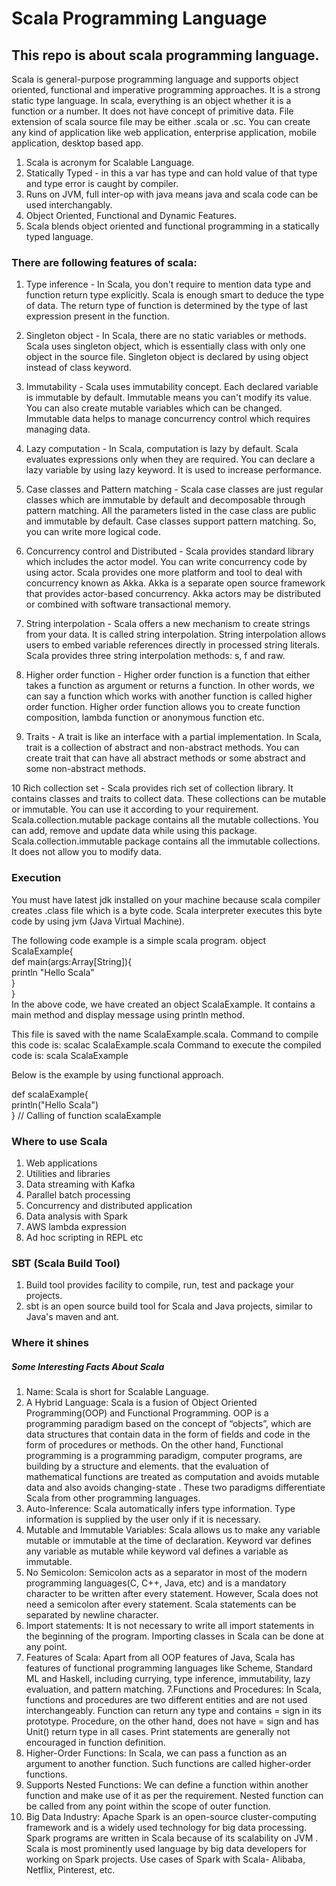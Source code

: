 # Scala Programming Language
## This repo is about scala programming language.
Scala is general-purpose programming language and supports object oriented, functional and imperative programming approaches.
It is a strong static type language. In scala, everything is an object whether it is a function or a number. 
It does not have concept of primitive data. File extension of scala source file may be either .scala or .sc.
You can create any kind of application like web application, enterprise application, mobile application, desktop based app.

1. Scala is acronym for Scalable Language.
2. Statically Typed - in this a var has type and can hold value of that type and type error is caught by compiler.
3. Runs on JVM, full inter-op with java means java and scala code can be used interchangably.
4. Object Oriented, Functional and Dynamic Features.
5. Scala blends object oriented and functional programming in a statically typed language.

### There are following features of scala:

1. Type inference - 
In Scala, you don't require to mention data type and function return type explicitly. 
Scala is enough smart to deduce the type of data.
The return type of function is determined by the type of last expression present in the function.

2. Singleton object - 
In Scala, there are no static variables or methods. 
Scala uses singleton object, which is essentially class with only one object in the source file. 
Singleton object is declared by using object instead of class keyword.

3. Immutability -
Scala uses immutability concept. Each declared variable is immutable by default.
Immutable means you can't modify its value.
You can also create mutable variables which can be changed.
Immutable data helps to manage concurrency control which requires managing data.

4. Lazy computation - 
In Scala, computation is lazy by default. Scala evaluates expressions only when they are required.
You can declare a lazy variable by using lazy keyword. It is used to increase performance.

5. Case classes and Pattern matching - 
Scala case classes are just regular classes which are immutable by default and decomposable through pattern matching.
All the parameters listed in the case class are public and immutable by default.
Case classes support pattern matching. So, you can write more logical code.

6. Concurrency control and Distributed - 
Scala provides standard library which includes the actor model. You can write concurrency code by using actor.
Scala provides one more platform and tool to deal with concurrency known as Akka.
Akka is a separate open source framework that provides actor-based concurrency.
Akka actors may be distributed or combined with software transactional memory.

7. String interpolation - 
Scala offers a new mechanism to create strings from your data. It is called string interpolation. 
String interpolation allows users to embed variable references directly in processed string literals.
Scala provides three string interpolation methods: s, f and raw.

8. Higher order function - 
Higher order function is a function that either takes a function as argument or returns a function.
In other words, we can say a function which works with another function is called higher order function.
Higher order function allows you to create function composition, lambda function or anonymous function etc.

9. Traits - 
A trait is like an interface with a partial implementation.
In Scala, trait is a collection of abstract and non-abstract methods.
You can create trait that can have all abstract methods or some abstract and some non-abstract methods.

10 Rich collection set - 
Scala provides rich set of collection library. It contains classes and traits to collect data.
These collections can be mutable or immutable. You can use it according to your requirement.
Scala.collection.mutable package contains all the mutable collections.
You can add, remove and update data while using this package.
Scala.collection.immutable package contains all the immutable collections. It does not allow you to modify data.

### Execution
You must have latest jdk installed on your machine because scala compiler creates .class file which is a byte code.
Scala interpreter executes this byte code by using jvm (Java Virtual Machine).

The following code example is a simple scala program.
object ScalaExample{  
    def main(args:Array[String]){  
        println "Hello Scala"  
    }  
}  
In the above code, we have created an object ScalaExample.
It contains a main method and display message using println method.

This file is saved with the name ScalaExample.scala.
Command to compile this code is: scalac ScalaExample.scala
Command to execute the compiled code is: scala ScalaExample

Below is the example by using functional approach.

def scalaExample{  
    println("Hello Scala")  
}
// Calling of function
scalaExample

### Where to use Scala

1. Web applications
2. Utilities and libraries
3. Data streaming with Kafka
4. Parallel batch processing
5. Concurrency and distributed application
6. Data analysis with Spark
7. AWS lambda expression
8. Ad hoc scripting in REPL etc

### SBT (Scala Build Tool)
1. Build tool provides facility to compile, run, test and package your projects.
2. sbt is an open source build tool for Scala and Java projects, similar to Java's maven and ant.

### Where it shines
##### Some Interesting Facts About Scala
1. Name: Scala is short for Scalable Language.
2. A Hybrid Language: Scala is a fusion of Object Oriented Programming(OOP) and Functional Programming. OOP is a programming paradigm based on the concept of “objects”, which are data structures that contain data in the form of fields and code in the form of procedures or methods. On the other hand, Functional programming is a programming paradigm, computer programs, are building by a structure and elements. that the evaluation of mathematical functions are treated as computation and avoids mutable data and also avoids changing-state . These two paradigms differentiate Scala from other programming languages.
2. Auto-Inference: Scala automatically infers type information. Type information is supplied by the user only if it is necessary.
3. Mutable and Immutable Variables: Scala allows us to make any variable mutable or immutable at the time of declaration. Keyword var defines any variable as mutable while keyword val defines a variable as immutable.
4. No Semicolon: Semicolon acts as a separator in most of the modern programming languages(C, C++, Java, etc) and is a mandatory character to be written after every statement. However, Scala does not need a semicolon after every statement. Scala statements can be separated by newline character.
5. Import statements: It is not necessary to write all import statements in the beginning of the program. Importing classes in Scala can be done at any point.
6. Features of Scala: Apart from all OOP features of Java, Scala has features of functional programming languages like Scheme, Standard ML and Haskell, including currying, type inference, immutability, lazy evaluation, and pattern matching.
7.Functions and Procedures: In Scala, functions and procedures are two different entities and are not used interchangeably. Function can return any type and contains = sign in its prototype. Procedure, on the other hand, does not have = sign and has Unit() return type in all cases. Print statements are generally not encouraged in function definition.
8. Higher-Order Functions: In Scala, we can pass a function as an argument to another function. Such functions are called higher-order functions.
9. Supports Nested Functions: We can define a function within another function and make use of it as per the requirement. Nested function can be called from any point within the scope of outer function.
10. Big Data Industry: Apache Spark is an open-source cluster-computing framework and is a widely used technology for big data processing. Spark programs are written in Scala because of its scalability on JVM . Scala is most prominently used language by big data developers for working on Spark projects. Use cases of Spark with Scala- Alibaba, Netflix, Pinterest, etc.
